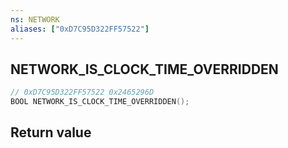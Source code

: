 ```yaml
---
ns: NETWORK
aliases: ["0xD7C95D322FF57522"]
---
```

## NETWORK_IS_CLOCK_TIME_OVERRIDDEN

```c
// 0xD7C95D322FF57522 0x2465296D
BOOL NETWORK_IS_CLOCK_TIME_OVERRIDDEN();
```


## Return value
